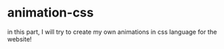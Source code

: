 # animation-css
 in this part, I will try to create my own animations in css language for the website!
